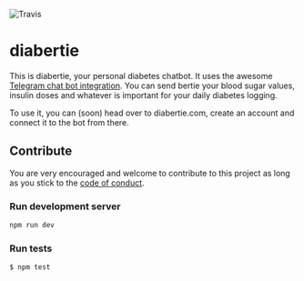 ![Travis](https://travis-ci.org/sebashwa/diabertie.svg)

# diabertie

This is diabertie, your personal diabetes chatbot.
It uses the awesome [Telegram chat bot integration](https://core.telegram.org/bots).
You can send bertie your blood sugar values, insulin doses and whatever is important for your daily diabetes logging.

To use it, you can (soon) head over to diabertie.com, create an account and connect it to the bot from there.

## Contribute

You are very encouraged and welcome to contribute to this project as long as you stick to the [code of conduct](CODE_OF_CONDUCT.md).

### Run development server

```bash
npm run dev
```

### Run tests

```bash
$ npm test
```
